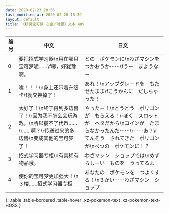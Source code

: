 ```yaml
---
date: 2020-02-23 20:56
last_modified_at: 2020-02-28 16:39
layout: default
title: 《精灵宝可梦 心金／魂银》文本 489
---
```

| 编号 | 中文 | 日文 |
| ---- | ---- | ---- |
| 0 | 要把招式学习器\n用在哪只宝可梦呢……\f嗯，好犹豫啊。 | どの　ポケモンに\nわざマシンを　つかおうか⋯⋯\fう－　まような－ |
| 1 | 唉！！！\n身上还带着升级卡\f就交换掉了！ | あれ！\nアップグレ－ドを　もたせたまま\fこうかんに　だしちゃった！ |
| 2 | 太好了！\n终于得到多边兽了！\r因为我不怎么会玩游戏，\n所以攒不了代币……\r……啊？\r传送过来的多边兽\n变成其他的宝可梦了！ | やった－！\nとうとう　ポリゴンが　もらえる！\rぼく　スロットが　ヘタだから\nコインが　たまらなかったんだ⋯⋯\r⋯⋯あ？\rてんそう　されてきた　ポリゴンが\nべつの　ポケモンに！？ |
| 3 | 招式学习器专柜\n有卖稀有物品哦。 | わざマシン　ショップでは\nめずらし－い　ものを　うってるよ |
| 4 | 使你的宝可梦更加强大！\n３楼……招式学习器专柜 | あなたの　ポケモンを　つよくする！\n３かい⋯⋯わざマシン　ショップ |
{: .table .table-bordered .table-hover .xz-pokemon-text .xz-pokemon-text-HGSS }